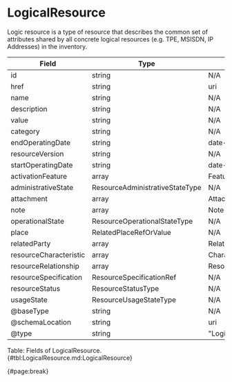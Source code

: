 <!--
    ATTENTION: This file was generated via gradle!
               Do NOT manually edit this file! Any such changes will be overwritten!
-->

# LogicalResource

Logic resource is a type of resource that describes the common set of attributes shared by all concrete logical resources (e.g.
TPE, MSISDN, IP Addresses) in the inventory.

| Field | Type | Format | Required |
| ------- | ------- | ------- | --- |
| id | string | N/A | Yes |
| href | string | uri | Yes |
| name | string | N/A | No |
| description | string | N/A | No |
| value | string | N/A | No |
| category | string | N/A | No |
| endOperatingDate | string | date-time | No |
| resourceVersion | string | N/A | No |
| startOperatingDate | string | date-time | No |
| activationFeature | array | Feature | No |
| administrativeState | ResourceAdministrativeStateType | N/A | No |
| attachment | array | AttachmentOrDocumentRef | No |
| note | array | Note | No |
| operationalState | ResourceOperationalStateType | N/A | No |
| place | RelatedPlaceRefOrValue | N/A | No |
| relatedParty | array | RelatedParty | No |
| resourceCharacteristic | array | Characteristic | No |
| resourceRelationship | array | ResourceRelationship | No |
| resourceSpecification | ResourceSpecificationRef | N/A | No |
| resourceStatus | ResourceStatusType | N/A | No |
| usageState | ResourceUsageStateType | N/A | No |
| @baseType | string | N/A | No |
| @schemaLocation | string | uri | No |
| @type | string | "LogicalResource" | Yes |

Table: Fields of LogicalResource. {#tbl:LogicalResource.md:LogicalResource}

{#page:break}
